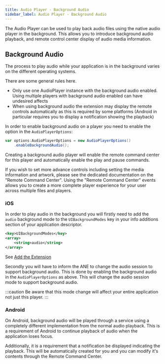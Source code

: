 ```yaml
---
title: Audio Player - Background Audio
sidebar_label: Audio Player - Background Audio
---
```


The Audio Player can be used to play back audio files using the native audio player in the background. This allows you to introduce background audio playback, and remote control center display of audio media information.



## Background Audio

The process to play audio while your application is in the background varies on the different operating systems.

There are some general rules here. 

- Only use one AudioPlayer instance with the background audio enabled. Using multiple players with background audio enabled can have undesired affects
- When using background audio the extension may display the remote controls automatically as this is required by some platforms (Android in particular requires you to display a notification showing the playback)


In order to enable background audio on a player you need to enable the option in the `AudioPlayerOptions`:

```actionscript
var options:AudioPlayerOptions = new AudioPlayerOptions()
    .enableBackgroundAudio();
```

Creating a background audio player will enable the remote command center for this player and automatically enable the play and pause commands.

If you wish to set more advance controls including setting the media information and artwork, please see the dedicated documentation on the "Remote Command Center". Using the "Remote Command Center" events allows you to create a more complete player experience for your user across multiple files and players.



### iOS 

In order to play audio in the background you will firstly need to add the `audio` background mode to the `UIBackgroundModes` key in your info additions section of your application descriptor. 

```xml
<key>UIBackgroundModes</key>
<array>
	<string>audio</string>
</array>
```

See [Add the Extension](add-the-extension.mdx#background-audio)

Secondly you will have to inform the ANE to change the audio session to support background audio. This is done by enabling the background audio in the `AudioPlayerOptions` as above. This will change the audio session mode to support background audio. 

:::caution
Be aware that this mode change will affect your entire application not just this player. 
:::


### Android

On Android, background audio will be played through a service using a completely different implementation from the normal audio playback. This is a requirement of Android to continue playback of audio when the application loses focus.

Additionally, it is a requirement that a notification be displayed indicating the playback. This will be automatically created for you and you can modify it's contents through the Remote Command Center. 




